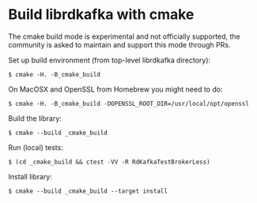 # Build librdkafka with cmake

The cmake build mode is experimental and not officially supported,
the community is asked to maintain and support this mode through PRs.


Set up build environment (from top-level librdkafka directory):

    $ cmake -H. -B_cmake_build

On MacOSX and OpenSSL from Homebrew you might need to do:

    $ cmake -H. -B_cmake_build -DOPENSSL_ROOT_DIR=/usr/local/opt/openssl


Build the library:

    $ cmake --build _cmake_build


Run (local) tests:

    $ (cd _cmake_build && ctest -VV -R RdKafkaTestBrokerLess)


Install library:

    $ cmake --build _cmake_build --target install
